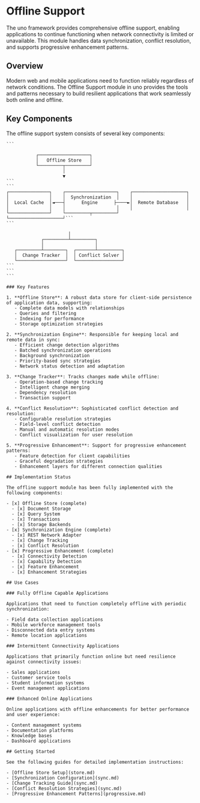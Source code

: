 # Offline Support

The uno framework provides comprehensive offline support, enabling applications to continue functioning when network connectivity is limited or unavailable. This module handles data synchronization, conflict resolution, and supports progressive enhancement patterns.

## Overview

Modern web and mobile applications need to function reliably regardless of network conditions. The Offline Support module in uno provides the tools and patterns necessary to build resilient applications that work seamlessly both online and offline.

## Key Components

The offline support system consists of several key components:

``````
```

           ┌───────────────────┐
           │   Offline Store   │
           └─────────┬─────────┘
                     │
                     ▼
```
```
┌───────────────┐    ┌───────────────────┐    ┌────────────────────┐
│               │    │  Synchronization  │    │                    │
│  Local Cache  │◄───┤      Engine      ├────►│  Remote Database   │
│               │    │                   │    │                    │
└───────────────┘    └─────────┬─────────┘    └────────────────────┘```
```

                       │
             ┌─────────┴─────────┐
             │                   │
   ┌─────────┴────────┐  ┌───────┴─────────┐
   │  Change Tracker  │  │ Conflict Solver │
   └──────────────────┘  └─────────────────┘
```
```
```

### Key Features

1. **Offline Store**: A robust data store for client-side persistence of application data, supporting:
   - Complete data models with relationships
   - Queries and filtering
   - Indexing for performance
   - Storage optimization strategies

2. **Synchronization Engine**: Responsible for keeping local and remote data in sync:
   - Efficient change detection algorithms
   - Batched synchronization operations
   - Background synchronization
   - Priority-based sync strategies
   - Network status detection and adaptation

3. **Change Tracker**: Tracks changes made while offline:
   - Operation-based change tracking
   - Intelligent change merging
   - Dependency resolution
   - Transaction support

4. **Conflict Resolution**: Sophisticated conflict detection and resolution:
   - Configurable resolution strategies
   - Field-level conflict detection
   - Manual and automatic resolution modes
   - Conflict visualization for user resolution

5. **Progressive Enhancement**: Support for progressive enhancement patterns:
   - Feature detection for client capabilities
   - Graceful degradation strategies
   - Enhancement layers for different connection qualities

## Implementation Status

The offline support module has been fully implemented with the following components:

- [x] Offline Store (complete)
  - [x] Document Storage
  - [x] Query System
  - [x] Transactions
  - [x] Storage Backends
- [x] Synchronization Engine (complete)
  - [x] REST Network Adapter
  - [x] Change Tracking
  - [x] Conflict Resolution
- [x] Progressive Enhancement (complete)
  - [x] Connectivity Detection
  - [x] Capability Detection
  - [x] Feature Enhancement
  - [x] Enhancement Strategies

## Use Cases

### Fully Offline Capable Applications

Applications that need to function completely offline with periodic synchronization:

- Field data collection applications
- Mobile workforce management tools
- Disconnected data entry systems
- Remote location applications

### Intermittent Connectivity Applications

Applications that primarily function online but need resilience against connectivity issues:

- Sales applications
- Customer service tools
- Student information systems
- Event management applications

### Enhanced Online Applications

Online applications with offline enhancements for better performance and user experience:

- Content management systems
- Documentation platforms
- Knowledge bases
- Dashboard applications

## Getting Started

See the following guides for detailed implementation instructions:

- [Offline Store Setup](store.md)
- [Synchronization Configuration](sync.md)
- [Change Tracking Guide](sync.md)
- [Conflict Resolution Strategies](sync.md)
- [Progressive Enhancement Patterns](progressive.md)